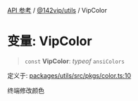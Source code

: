 [API 参考](../../../index.md) / [@142vip/utils](../index.md) / VipColor

# 变量: VipColor

> `const` **VipColor**: *typeof* `ansiColors`

定义于: [packages/utils/src/pkgs/color.ts:10](https://github.com/142vip/core-x/blob/1eb80b292cacf818428b26e34edc36554f5c80fb/packages/utils/src/pkgs/color.ts#L10)

终端修改颜色
